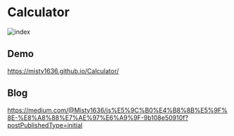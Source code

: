 # Calculator
![index](https://user-images.githubusercontent.com/47848363/60120219-e8f73a00-97b2-11e9-9d27-87e7abeecdce.png)

## Demo
https://misty1636.github.io/Calculator/

## Blog
https://medium.com/@Misty1636/js%E5%9C%B0%E4%B8%8B%E5%9F%8E-%E8%A8%88%E7%AE%97%E6%A9%9F-9b108e50910f?postPublishedType=initial
